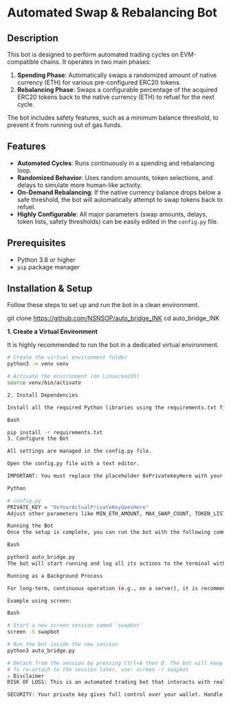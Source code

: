 # Automated Swap & Rebalancing Bot

## Description

This bot is designed to perform automated trading cycles on EVM-compatible chains. It operates in two main phases:

1.  **Spending Phase**: Automatically swaps a randomized amount of native currency (ETH) for various pre-configured ERC20 tokens.
2.  **Rebalancing Phase**: Swaps a configurable percentage of the acquired ERC20 tokens back to the native currency (ETH) to refuel for the next cycle.

The bot includes safety features, such as a minimum balance threshold, to prevent it from running out of gas funds.

## Features

* **Automated Cycles**: Runs continuously in a spending and rebalancing loop.
* **Randomized Behavior**: Uses random amounts, token selections, and delays to simulate more human-like activity.
* **On-Demand Rebalancing**: If the native currency balance drops below a safe threshold, the bot will automatically attempt to swap tokens back to refuel.
* **Highly Configurable**: All major parameters (swap amounts, delays, token lists, safety thresholds) can be easily edited in the `config.py` file.

## Prerequisites

* Python 3.8 or higher
* `pip` package manager

## Installation & Setup

Follow these steps to set up and run the bot in a clean environment.

git clone https://github.com/NSNSOP/auto_bridge_INK
cd auto_bridge_INK

**1. Create a Virtual Environment**

It is highly recommended to run the bot in a dedicated virtual environment.

```bash
# Create the virtual environment folder
python3 -m venv venv

# Activate the environment (on Linux/macOS)
source venv/bin/activate

2. Install Dependencies

Install all the required Python libraries using the requirements.txt file.

Bash

pip install -r requirements.txt
3. Configure the Bot

All settings are managed in the config.py file.

Open the config.py file with a text editor.

IMPORTANT: You must replace the placeholder 0xPrivatekeyHere with your actual wallet private key. The bot will not run without it.

Python

# config.py
PRIVATE_KEY = "0xYourActualPrivateKeyGoesHere"
Adjust other parameters like MIN_ETH_AMOUNT, MAX_SWAP_COUNT, TOKEN_LIST, etc., to fit your strategy.

Running the Bot
Once the setup is complete, you can run the bot with the following command:

Bash

python3 auto_bridge.py
The bot will start running and log all its actions to the terminal with timestamps.

Running as a Background Process

For long-term, continuous operation (e.g., on a server), it is recommended to run the script using a terminal multiplexer like screen or tmux. This ensures the bot keeps running even after you close the terminal.

Example using screen:

Bash

# Start a new screen session named 'swapbot'
screen -S swapbot

# Run the bot inside the new session
python3 auto_bridge.py

# Detach from the session by pressing Ctrl+A then D. The bot will keep running.
# To re-attach to the session later, use: screen -r swapbot
⚠️ Disclaimer
RISK OF LOSS: This is an automated trading bot that interacts with real cryptocurrency. Bugs, configuration errors, or market volatility can lead to financial loss. Use it at your own risk.

SECURITY: Your private key gives full control over your wallet. Handle the config.py file with extreme care and never share it or commit it to a public repository. It is highly recommended to use a new, dedicated wallet for this bot with a limited amount of funds.
